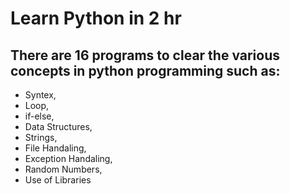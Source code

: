 # Learn Python in 2 hr
## There are 16 programs to clear the various concepts in python programming such as:
- Syntex, 
- Loop, 
- if-else, 
- Data Structures, 
- Strings, 
- File Handaling, 
- Exception Handaling, 
- Random Numbers, 
- Use of Libraries

